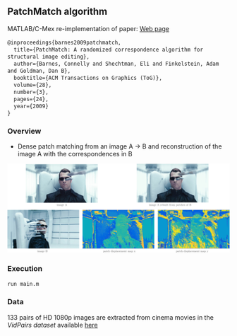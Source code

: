 ## PatchMatch algorithm

MATLAB/C-Mex re-implementation of paper:    [Web page](https://gfx.cs.princeton.edu/pubs/Barnes_2009_PAR/)
```
@inproceedings{barnes2009patchmatch,
  title={PatchMatch: A randomized correspondence algorithm for structural image editing},
  author={Barnes, Connelly and Shechtman, Eli and Finkelstein, Adam and Goldman, Dan B},
  booktitle={ACM Transactions on Graphics (ToG)},
  volume={28},
  number={3},
  pages={24},
  year={2009}
}
```

### Overview 

- Dense patch matching from an image A -> B and reconstruction of the image A with the correspondences in B

![image](./Figures/pm_method.png)


### Execution

```
run main.m
```


### Data

133 pairs of HD 1080p images are extracted from cinema movies in the *VidPairs dataset* available [here](http://www.cs.haifa.ac.il/~skorman/CSH/index.html) 
